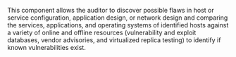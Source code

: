 This component allows the auditor to discover possible flaws in host or service configuration, application design, or network design and comparing the services, applications, and operating systems of identified hosts against a variety of online and offline resources (vulnerability and exploit databases, vendor advisories, and virtualized replica testing) to identify if known vulnerabilities exist.

